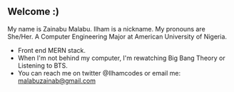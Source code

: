 ## Welcome :)
My name is Zainabu Malabu. Ilham is a nickname. My pronouns are She/Her. A Computer Engineering Major at American University of Nigeria.
- Front end MERN stack. 
- When I'm not behind my computer, I'm rewatching Big Bang Theory or Listening to BTS.
- You can reach me on twitter @Ilhamcodes or email me: malabuzainab@gmail.com


